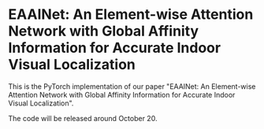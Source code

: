# EAAINet: An Element-wise Attention Network with Global Affinity Information for Accurate Indoor Visual Localization
This is the PyTorch implementation of our paper "EAAINet: An Element-wise Attention Network with Global Affinity Information for Accurate Indoor Visual Localization".

The code will be released around October 20.
